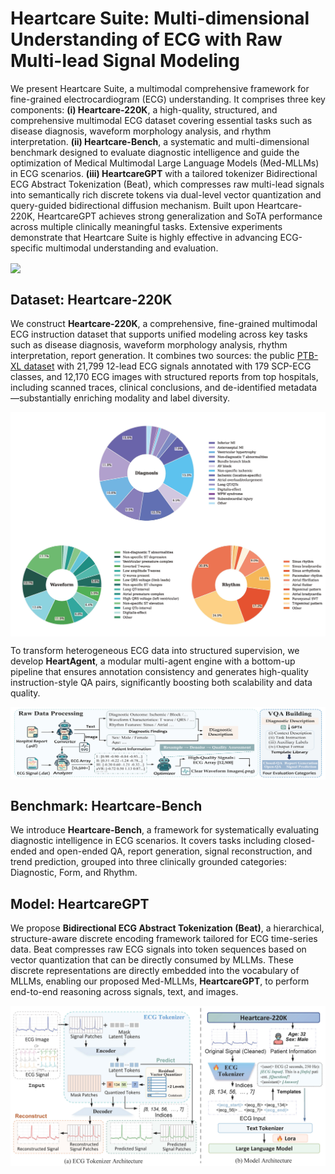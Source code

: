 # Heartcare Suite: Multi-dimensional Understanding of ECG with Raw Multi-lead Signal Modeling

We present Heartcare Suite, a multimodal comprehensive framework for fine-grained electrocardiogram (ECG) understanding. It comprises three key components: **(i) Heartcare-220K**, a high-quality, structured, and comprehensive multimodal ECG dataset covering essential tasks such as disease diagnosis, waveform morphology analysis, and rhythm interpretation. **(ii) Heartcare-Bench**, a systematic and multi-dimensional benchmark designed to evaluate diagnostic intelligence and guide the optimization of Medical Multimodal Large Language Models (Med-MLLMs) in ECG scenarios. **(iii) HeartcareGPT** with a tailored tokenizer Bidirectional ECG Abstract Tokenization (Beat), which compresses raw multi-lead signals into semantically rich discrete tokens via dual-level vector quantization and query-guided bidirectional diffusion mechanism. Built upon Heartcare-220K, HeartcareGPT achieves strong generalization and SoTA performance across multiple clinically meaningful tasks. Extensive experiments demonstrate that Heartcare Suite is highly effective in advancing ECG-specific multimodal understanding and evaluation.

<img src="images/HeartcareGPT.jpg" style="vertical-align:middle;" />

## Dataset: Heartcare-220K

We construct **Heartcare-220K**, a comprehensive, fine-grained multimodal ECG instruction dataset that supports unified modeling across key tasks such as disease diagnosis, waveform morphology analysis, rhythm interpretation, report generation. It combines two sources: the public [PTB-XL dataset](https://physionet.org/content/ptb-xl/1.0.3/) with 21,799 12-lead ECG signals annotated with 179 SCP-ECG classes, and 12,170 ECG images with structured reports from top hospitals, including scanned traces, clinical conclusions, and de-identified metadata—substantially enriching modality and label diversity.

<img src="images/donut_charts.jpg" style="vertical-align:middle;" />

To transform heterogeneous ECG data into structured supervision, we develop **HeartAgent**, a modular multi-agent engine with a bottom-up pipeline that ensures annotation consistency and generates high-quality instruction-style QA pairs, significantly boosting both scalability and data quality.

<img src="images/engine.jpg" style="vertical-align:middle;" />

## Benchmark: Heartcare-Bench

We introduce **Heartcare-Bench**, a framework for systematically evaluating diagnostic intelligence in ECG scenarios. It covers tasks including closed-ended and open-ended QA, report generation, signal reconstruction, and trend prediction, grouped into three clinically grounded categories: Diagnostic, Form, and Rhythm.

## Model: HeartcareGPT

We propose **Bidirectional ECG Abstract Tokenization (Beat)**, a hierarchical, structure-aware discrete encoding framework tailored for ECG time-series data. Beat compresses raw ECG signals into token sequences based on vector quantization that can be directly consumed by MLLMs. These discrete representations are directly embedded into the vocabulary of MLLMs, enabling our proposed Med-MLLMs, **HeartcareGPT**, to perform end-to-end reasoning across signals, text, and images.

<img src="images/method.jpg" style="vertical-align:middle;" />
